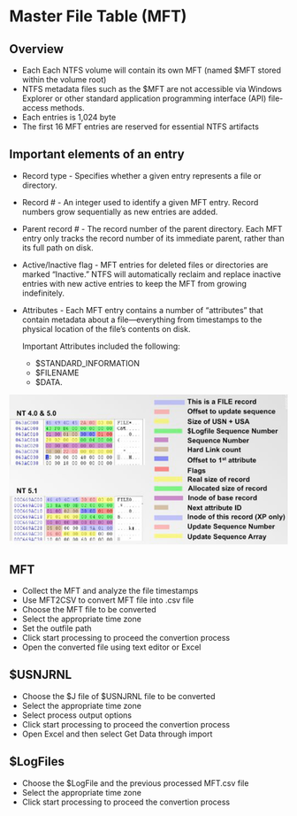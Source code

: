 # Master File Table \(MFT\)

## Overview

* Each Each NTFS volume will contain its own MFT \(named $MFT stored within the volume root\)
* NTFS metadata files such as the $MFT are not accessible via Windows Explorer or other standard application programming interface \(API\) file-access methods. 
* Each entries is 1,024 byte
* The first 16 MFT entries are reserved for essential NTFS artifacts

## Important elements of an entry

* Record type - Specifies whether a given entry represents a file or directory.
* Record \# - An integer used to identify a given MFT entry. Record numbers grow sequentially as new entries are added.
* Parent record \# - The record number of the parent directory. Each MFT entry only tracks the record number of its immediate parent, rather than its full path on disk. 
* Active/Inactive flag - MFT entries for deleted files or directories are marked “Inactive.” NTFS will automatically reclaim and replace inactive entries with new active entries to keep the MFT from growing indefinitely.
* Attributes - Each MFT entry contains a number of “attributes” that contain metadata about a file—everything from timestamps to the physical location of the file’s contents on disk. 

  Important Attributes included the following:

  * $STANDARD\_INFORMATION
  * $FILENAME
  * $DATA.

![](../.gitbook/assets/image%20%2873%29.png)

## MFT

  * Collect the MFT and analyze the file timestamps
  * Use MFT2CSV to convert MFT file into .csv file
  * Choose the MFT file to be converted
  * Select the appropriate time zone
  * Set the outfile path
  * Click start processing to proceed the convertion process
  * Open the converted file using text editor or Excel

## $USNJRNL

  * Choose the $J file of $USNJRNL file to be converted
  * Select the appropriate time zone
  * Select process output options
  * Click start processing to proceed the convertion process
  * Open Excel and then select Get Data through import

## $LogFiles

  * Choose the $LogFile and the previous processed MFT.csv file
  * Select the appropriate time zone
  * Click start processing to proceed the convertion process

